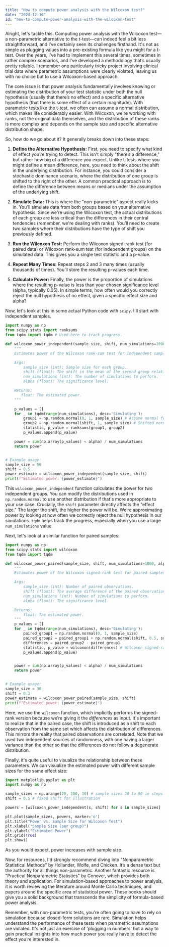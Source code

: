 ```yaml
---
title: "How to compute power analysis with the Wilcoxon test?"
date: "2024-12-16"
id: "how-to-compute-power-analysis-with-the-wilcoxon-test"
---
```


Alright, let's tackle this. Computing power analysis with the Wilcoxon test—a non-parametric alternative to the t-test—can indeed feel a bit less straightforward, and I’ve certainly seen its challenges firsthand. It's not as simple as plugging values into a pre-existing formula like you might for a t-test. Over the years, I've had to implement this several times, sometimes in rather complex scenarios, and I've developed a methodology that’s usually pretty reliable. I remember one particularly tricky project involving clinical trial data where parametric assumptions were clearly violated, leaving us with no choice but to use a Wilcoxon-based approach.

The core issue is that power analysis fundamentally involves knowing or estimating the distribution of your test statistic under both the null hypothesis (usually that there’s no effect) and a specific alternative hypothesis (that there is some effect of a certain magnitude). With parametric tests like the t-test, we often can assume a normal distribution, which makes life considerably easier. With Wilcoxon, we're working with ranks, not the original data themselves, and the distribution of these ranks is more complex and depends on the sample size and specific alternative distribution shape.

So, how do we go about it? It generally breaks down into these steps:

1.  **Define the Alternative Hypothesis:** First, you need to specify what kind of effect you’re trying to detect. This isn't simply "there’s a difference," but rather how big of a difference you expect. Unlike t-tests where you might define a mean difference, here, you need to think about the shift in the underlying distribution. For instance, you could consider a stochastic dominance scenario, where the distribution of one group is shifted to the right of the other. A common practical approach is to define the difference between means or medians under the assumption of the underlying shift.

2.  **Simulate Data:** This is where the "non-parametric" aspect really kicks in. You'll simulate data from both groups based on your alternative hypothesis. Since we're using the Wilcoxon test, the actual distributions of each group are less critical than the differences in their central tendencies (remember, we're dealing with ranks). You’ll need to create two samples where their distributions have the type of shift you previously defined.

3.  **Run the Wilcoxon Test:** Perform the Wilcoxon signed-rank test (for paired data) or Wilcoxon rank-sum test (for independent groups) on the simulated data. This gives you a single test statistic and a p-value.

4.  **Repeat Many Times:** Repeat steps 2 and 3 many times (usually thousands of times). You’ll store the resulting p-values each time.

5.  **Calculate Power:** Finally, the power is the proportion of simulations where the resulting p-value is less than your chosen significance level (alpha, typically 0.05). In simple terms, how often would you correctly reject the null hypothesis of no effect, given a specific effect size and alpha?

Now, let's look at this in some actual Python code with `scipy`. I'll start with independent samples.

```python
import numpy as np
from scipy.stats import ranksums
from tqdm import tqdm # Used here to track progress.

def wilcoxon_power_independent(sample_size, shift, num_simulations=1000, alpha=0.05):
    """
    Estimates power of the Wilcoxon rank-sum test for independent samples.

    Args:
        sample_size (int): Sample size for each group.
        shift (float): The shift in the mean of the second group relative to the first.
        num_simulations (int): The number of simulations to perform.
        alpha (float): The significance level.

    Returns:
       float: The estimated power.
    """

    p_values = []
    for _ in tqdm(range(num_simulations), desc='Simulating'):
        group1 = np.random.normal(0, 1, sample_size) # Assume normal for simplicity.
        group2 = np.random.normal(shift, 1, sample_size) # Shifted normal.
        statistic, p_value = ranksums(group1, group2)
        p_values.append(p_value)

    power = sum(np.array(p_values) < alpha) / num_simulations
    return power


# Example usage:
sample_size = 50
shift = 0.5
power_estimate = wilcoxon_power_independent(sample_size, shift)
print(f"Estimated power: {power_estimate}")

```

This `wilcoxon_power_independent` function calculates the power for two independent groups. You can modify the distributions used in `np.random.normal` to use another distribution if that's more appropriate to your use case. Crucially, the `shift` parameter directly affects the "effect size." The larger the shift, the higher the power will be. We’re approximating power by looking at how often we correctly reject the null hypothesis in our simulations. `tqdm` helps track the progress, especially when you use a large `num_simulations` value.

Next, let's look at a similar function for paired samples:

```python
import numpy as np
from scipy.stats import wilcoxon
from tqdm import tqdm

def wilcoxon_power_paired(sample_size, shift, num_simulations=1000, alpha=0.05):
    """
    Estimates power of the Wilcoxon signed-rank test for paired samples.

    Args:
        sample_size (int): Number of paired observations.
        shift (float): The average difference of the paired observations.
        num_simulations (int): Number of simulations to perform.
        alpha (float): The significance level.

    Returns:
        float: The estimated power.
    """
    p_values = []
    for _ in tqdm(range(num_simulations), desc='Simulating'):
        paired_group1 = np.random.normal(0, 1, sample_size)
        paired_group2 = paired_group1 + np.random.normal(shift, 0.5, sample_size)  # The shift occurs as an *added* component
        differences = paired_group2 - paired_group1
        statistic, p_value = wilcoxon(differences) # Wilcoxon signed-rank on paired data
        p_values.append(p_value)


    power = sum(np.array(p_values) < alpha) / num_simulations
    return power


# Example usage:
sample_size = 30
shift = 0.3
power_estimate = wilcoxon_power_paired(sample_size, shift)
print(f"Estimated power: {power_estimate}")
```

Here, we use the `wilcoxon` function, which implicitly performs the signed-rank version because we’re giving it the *differences* as input. It's important to realize that in the paired case, the shift is introduced as a shift to each observation from the same set which affects the distribution of differences. This mirrors the reality that paired observations are correlated. Note that we used two independent sources of randomness, with one having a larger variance than the other so that the differences do not follow a degenerate distribution.

Finally, it's quite useful to visualize the relationship between these parameters. We can visualize the estimated power with different sample sizes for the same effect size:

```python
import matplotlib.pyplot as plt
import numpy as np

sample_sizes = np.arange(20, 100, 10) # sample sizes 20 to 90 in steps of 10.
shift = 0.5 # fixed shift for illustration

powers = [wilcoxon_power_independent(s, shift) for s in sample_sizes]

plt.plot(sample_sizes, powers, marker='o')
plt.title("Power vs. Sample Size for Wilcoxon Test")
plt.xlabel("Sample Size (per group)")
plt.ylabel("Estimated Power")
plt.grid(True)
plt.show()
```

As you would expect, power increases with sample size.

Now, for resources, I'd strongly recommend diving into "Nonparametric Statistical Methods" by Hollander, Wolfe, and Chicken. It’s a dense text but the authority for all things non-parametric. Another fantastic resource is "Practical Nonparametric Statistics" by Conover, which provides both theory and application. For simulation-based approaches to power analysis, it is worth reviewing the literature around Monte Carlo techniques, and papers around the specific area of statistical power. These books should give you a solid background that transcends the simplicity of formula-based power analysis.

Remember, with non-parametric tests, you're often going to have to rely on simulation because closed-form solutions are rare. Simulation helps understand the performance of these tests when parametric assumptions are violated. It's not just an exercise of 'plugging in numbers' but a way to gain practical insights into how much power you really have to detect the effect you’re interested in.
